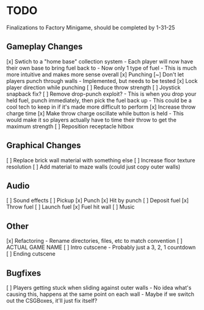 # TODO

Finalizations to Factory Minigame, should be completed by 1-31-25

## Gameplay Changes
[x] Swtich to a "home base" collection system
	- Each player will now have their own base to bring fuel back to
	- Now only 1 type of fuel
	- This is much more intuitive and makes more sense overall
[x] Punching
	[~] Don't let players punch through walls
		- Implemented, but needs to be tested
	[x] Lock player direction while punching
[ ] Reduce throw strength
[ ] Joystick snapback fix?
[ ] Remove drop-punch exploit?
	- This is when you drop your held fuel, punch immediately, then pick the fuel back up
	- This could be a cool tech to keep in if it's made more difficult to perform
[x] Increase throw charge time
[x] Make throw charge oscillate while button is held
	- This would make it so players actually have to time their throw to get the maximum strength
[ ] Reposition receptacle hitbox

## Graphical Changes
[ ] Replace brick wall material with something else
[ ] Increase floor texture resolution
[ ] Add material to maze walls (could just copy outer walls)

## Audio
[ ] Sound effects
	[ ] Pickup
	[x] Punch
	[x] Hit by punch
	[ ] Deposit fuel
	[x] Throw fuel
	[ ] Launch fuel
	[x] Fuel hit wall
[ ] Music

## Other
[x] Refactoring
	- Rename directories, files, etc to match convention
[ ] ACTUAL GAME NAME
[ ] Intro cutscene
	- Probably just a 3, 2, 1 countdown
[ ] Ending cutscene

## Bugfixes
[ ] Players getting stuck when sliding against outer walls
	- No idea what's causing this, happens at the same point on each wall
	- Maybe if we switch out the CSGBoxes, it'll just fix itself?
